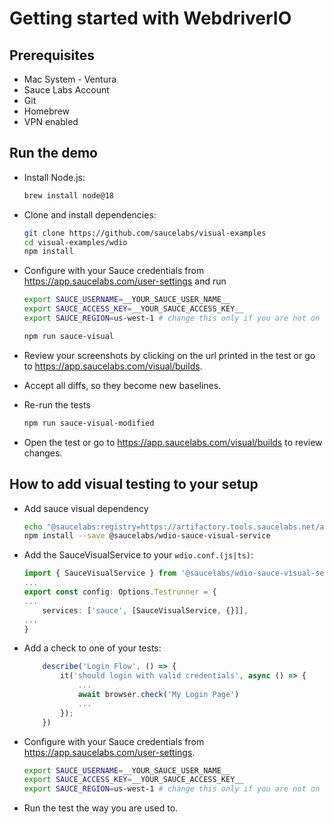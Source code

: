 # Getting started with WebdriverIO

## Prerequisites

- Mac System - Ventura
- Sauce Labs Account
- Git
- Homebrew
- VPN enabled

## Run the demo

- Install Node.js:
  ```sh { name=nodejs }
  brew install node@18
  ```

- Clone and install dependencies:
  ```sh { name=clone }
  git clone https://github.com/saucelabs/visual-examples
  cd visual-examples/wdio
  npm install
  ```

- Configure with your Sauce credentials from https://app.saucelabs.com/user-settings and run
  ```sh {name=}
  export SAUCE_USERNAME=__YOUR_SAUCE_USER_NAME__
  export SAUCE_ACCESS_KEY=__YOUR_SAUCE_ACCESS_KEY__
  export SAUCE_REGION=us-west-1 # change this only if you are not on the default US-WEST region

  npm run sauce-visual
  ```

- Review your screenshots by clicking on the url printed in the test or go to https://app.saucelabs.com/visual/builds.
- Accept all diffs, so they become new baselines.

- Re-run the tests
  ```sh
  npm run sauce-visual-modified
  ```

- Open the test or go to https://app.saucelabs.com/visual/builds to review changes.


## How to add visual testing to your setup

- Add sauce visual dependency
  ```sh
  echo "@saucelabs:registry=https://artifactory.tools.saucelabs.net/artifactory/api/npm/all-npm" >> .npmrc
  npm install --save @saucelabs/wdio-sauce-visual-service
  ```

- Add the SauceVisualService to your `wdio.conf.(js|ts)`:
  ```ts
  import { SauceVisualService } from '@saucelabs/wdio-sauce-visual-service'
  ...
  export const config: Options.Testrunner = {
  ...
      services: ['sauce', [SauceVisualService, {}]],
  ...
  }
  ```

- Add a check to one of your tests:
  ```ts
      describe('Login Flow', () => {
          it('should login with valid credentials', async () => {
              ...
              await browser.check('My Login Page')
              ...
          });
      })
  ```

- Configure with your Sauce credentials from https://app.saucelabs.com/user-settings.
  ```sh
  export SAUCE_USERNAME=__YOUR_SAUCE_USER_NAME__
  export SAUCE_ACCESS_KEY=__YOUR_SAUCE_ACCESS_KEY__
  export SAUCE_REGION=us-west-1 # change this only if you are not on the default US-WEST region
  ```

- Run the test the way you are used to.
